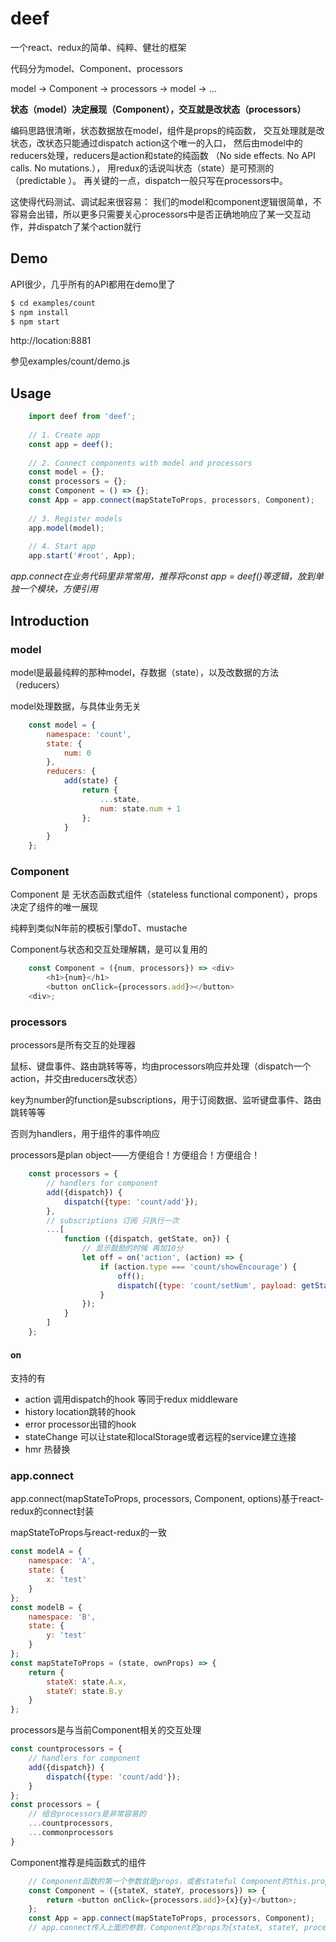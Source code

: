 # deef
一个react、redux的简单、纯粹、健壮的框架

代码分为model、Component、processors

model -> Component -> processors -> model -> ...

**状态（model）决定展现（Component），交互就是改状态（processors）**

编码思路很清晰，状态数据放在model，组件是props的纯函数，
交互处理就是改状态，改状态只能通过dispatch action这个唯一的入口，
然后由model中的reducers处理，reducers是action和state的纯函数
（No side effects. No API calls. No mutations.），
用redux的话说叫状态（state）是可预测的（predictable ）。
再关键的一点，dispatch一般只写在processors中。

这使得代码测试、调试起来很容易：
我们的model和component逻辑很简单，不容易会出错，所以更多只需要关心processors中是否正确地响应了某一交互动作，并dispatch了某个action就行

## Demo

API很少，几乎所有的API都用在demo里了

```bash
$ cd examples/count
$ npm install
$ npm start
```
http://location:8881

参见examples/count/demo.js

## Usage
```js
    import deef from 'deef';
    
    // 1. Create app
    const app = deef();
    
    // 2. Connect components with model and processors
    const model = {};
    const processors = {};
    const Component = () => {};
    const App = app.connect(mapStateToProps, processors, Component);
    
    // 3. Register models
    app.model(model);
    
    // 4. Start app
    app.start('#root', App);
```
*app.connect在业务代码里非常常用，推荐将const app = deef()等逻辑，放到单独一个模块，方便引用*

## Introduction

### model
model是最最纯粹的那种model，存数据（state），以及改数据的方法（reducers）

model处理数据，与具体业务无关

```js
    const model = {
        namespace: 'count',
        state: {
            num: 0
        },
        reducers: {
            add(state) {
                return {
                    ...state,
                    num: state.num + 1
                };
            }
        }
    };
```

### Component
Component 是 无状态函数式组件（stateless functional component），props决定了组件的唯一展现

纯粹到类似N年前的模板引擎doT、mustache

Component与状态和交互处理解耦，是可以复用的

```js
    const Component = ({num, processors}) => <div>
        <h1>{num}</h1>
        <button onClick={processors.add}></button>
    <div>;
```

### processors
processors是所有交互的处理器

鼠标、键盘事件、路由跳转等等，均由processors响应并处理（dispatch一个action，并交由reducers改状态）

key为number的function是subscriptions，用于订阅数据、监听键盘事件、路由跳转等等

否则为handlers，用于组件的事件响应

processors是plan object——方便组合！方便组合！方便组合！

```js
    const processors = {
        // handlers for component
        add({dispatch}) {
            dispatch({type: 'count/add'});
        },
        // subscriptions 订阅 只执行一次
        ...[
            function ({dispatch, getState, on}) {
                // 显示鼓励的时候 再加10分
                let off = on('action', (action) => {
                    if (action.type === 'count/showEncourage') {
                        off();
                        dispatch({type: 'count/setNum', payload: getState().count.num + 10});
                    }
                });
            }
        ]
    };
```

#### on
支持的有

- action 调用dispatch的hook  等同于redux middleware
- history location跳转的hook
- error processor出错的hook
- stateChange 可以让state和localStorage或者远程的service建立连接
- hmr 热替换

### app.connect
app.connect(mapStateToProps, processors, Component, options)基于react-redux的connect封装

mapStateToProps与react-redux的一致
```js
const modelA = {
    namespace: 'A',
    state: {
        x: 'test'
    }
};
const modelB = {
    namespace: 'B',
    state: {
        y: 'test'
    }
};
const mapStateToProps = (state, ownProps) => {
    return {
        stateX: state.A.x,
        stateY: state.B.y
    }
}; 
```
processors是与当前Component相关的交互处理
```js
const countprocessors = {
    // handlers for component
    add({dispatch}) {
        dispatch({type: 'count/add'});
    }
};
const processors = {
    // 组合processors是非常容易的
    ...countprocessors,
    ...commonprocessors
}
```
Component推荐是纯函数式的组件
```js
    // Component函数的第一个参数就是props，或者stateful Component的this.props
    const Component = ({stateX, stateY, processors}) => {
        return <button onClick={processors.add}>{x}{y}</button>;
    };
    const App = app.connect(mapStateToProps, processors, Component);
    // app.connect传入上面的参数，Component的props为{stateX, stateY, processors}
```

